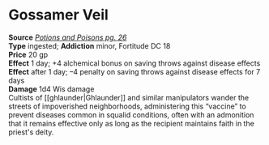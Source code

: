 # Gossamer Veil

**Source** [_Potions and Poisons pg. 26_](http://paizo.com/products/btpy9xa4?Pathfinder-Player-Companion-Potions-Poisons)  
**Type** ingested; **Addiction** minor, Fortitude DC 18  
**Price** 20 gp  
**Effect** 1 day; +4 alchemical bonus on saving throws against disease effects  
**Effect** after 1 day; –4 penalty on saving throws against disease effects for 7 days  
**Damage** 1d4 Wis damage  
Cultists of [[ghlaunder|Ghlaunder]] and similar manipulators wander the streets of impoverished neighborhoods, administering this “vaccine” to prevent diseases common in squalid conditions, often with an admonition that it remains effective only as long as the recipient maintains faith in the priest's deity.
